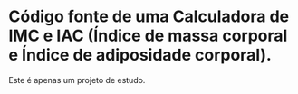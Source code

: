 # Código fonte de uma Calculadora de IMC e IAC (Índice de massa corporal e Índice de adiposidade corporal).

Este é apenas um projeto de estudo.
